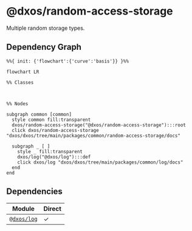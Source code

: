 # @dxos/random-access-storage

Multiple random storage types.

## Dependency Graph

```mermaid
%%{ init: {'flowchart':{'curve':'basis'}} }%%

flowchart LR

%% Classes



%% Nodes

subgraph common [common]
  style common fill:transparent
  dxos/random-access-storage("@dxos/random-access-storage"):::root
  click dxos/random-access-storage "dxos/dxos/tree/main/packages/common/random-access-storage/docs"

  subgraph _ [ ]
    style _ fill:transparent
    dxos/log("@dxos/log"):::def
    click dxos/log "dxos/dxos/tree/main/packages/common/log/docs"
  end
end
```

## Dependencies

| Module | Direct |
|---|---|
| [`@dxos/log`](../../log/docs/README.md) | &check; |
